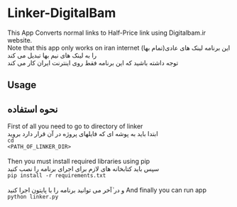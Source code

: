 # Linker-DigitalBam
This App Converts normal links to Half-Price link using Digitalbam.ir website.<br>
Note that this app only works on iran internet
این برنامه لینک های عادی(تمام بها) را به لینک های نیم بها تبدیل می کند<br>
توجه داشته باشید که این برنامه فقط روی اینترنت ایران کار می کند<br>

## Usage
## نحوه استفاده

First of all you need to go to directory of linker<br>
ابتدا باید به پوشه ای که فایلهای پروژه در آن قرار دارد بروید<br>
  <code>cd <PATH_OF_LINKER_DIR></code><br>
<br>
Then you must install required libraries using pip<br>
  سپس باید کتابخانه های لازم برای اجرای برنامه را نصب کنید<br>
  <code>pip install -r requirements.txt</code><br>
<br>
  و در ٰآخر می توانید برنامه را با پایتون اجرا کنید
And finally you can run app<br>
  <code>python linker.py</code><br>
